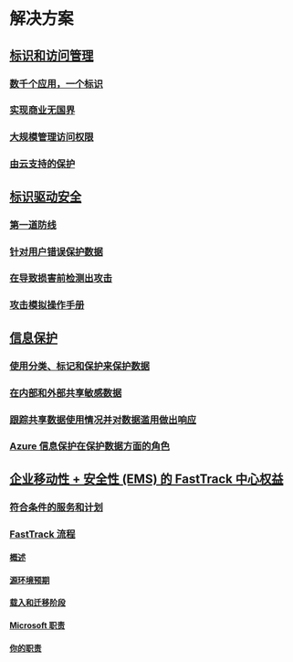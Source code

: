 # 解决方案
## [标识和访问管理]()
### [数千个应用，一个标识](thousands-apps-one-identity.md)
### [实现商业无国界](enable-business-without-borders.md)
### [大规模管理访问权限](manage-access-at-scale.md)
### [由云支持的保护](cloud-powered-protection.md)
## [标识驱动安全]()
### [第一道防线](protect-front-door.md)
### [针对用户错误保护数据](protect-data-user-mistake.md)
### [在导致损害前检测出攻击](detect-attacks-before-damage.md)
### [攻击模拟操作手册](ata-attack-simulation-playbook.md)
## [信息保护]()
### [使用分类、标记和保护来保护数据](infoprotect-secure-classify-scenario.md)
### [在内部和外部共享敏感数据](share-sensitive-data.md)
### [跟踪共享数据使用情况并对数据滥用做出响应](infoprotect-track-usage-scenario.md)
### [Azure 信息保护在保护数据方面的角色](azure-information-protection-securing-data.md)
## [企业移动性 + 安全性 (EMS) 的 FastTrack 中心权益](enterprise-mobility-fasttrack-program.md)
### [符合条件的服务和计划](fasttrack-center-benefit-for-enterprise-mobility-suite-ems.md)
### [FastTrack 流程](fasttrack-center-benefit-process-for-enterprise-mobility-suite-ems.md)
#### [概述](fasttrack-center-benefit-process-for-ems-overview.md)
#### [源环境预期](fasttrack-center-benefit-process-for-ems-environment-expectations.md)
#### [载入和迁移阶段](fasttrack-center-benefit-process-for-ems-phases.md)
#### [Microsoft 职责](fasttrack-center-benefit-process-for-ems-microsoft-responsibilities.md)
#### [你的职责](fasttrack-center-benefit-process-for-ems-your-responsibilities.md)
